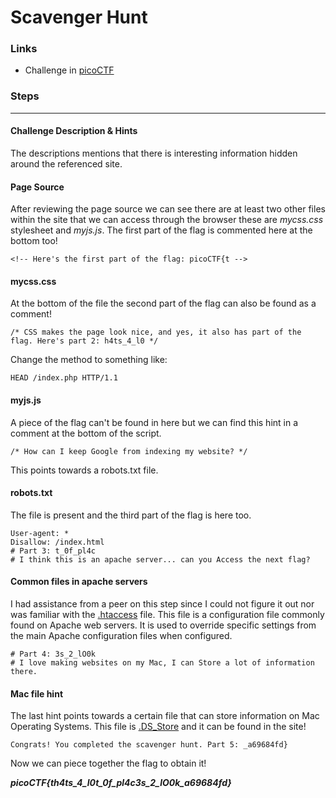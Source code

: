 # Scavenger Hunt

### Links

- Challenge in [picoCTF](https://play.picoctf.org/practice/challenge/161)

### Steps

---

#### Challenge Description & Hints

The descriptions mentions that there is interesting information hidden around the referenced site.

#### Page Source

After reviewing the page source we can see there are at least two other files within the site that we can access through the browser these are *mycss.css* stylesheet and *myjs.js*. The first part of the flag is commented here at the bottom too! 

```
<!-- Here's the first part of the flag: picoCTF{t -->
```

#### mycss.css

At the bottom of the file the second part of the flag can also be found as a comment!

```
/* CSS makes the page look nice, and yes, it also has part of the flag. Here's part 2: h4ts_4_l0 */
```

Change the method to something like:

```
HEAD /index.php HTTP/1.1
```
#### myjs.js

A piece of the flag can't be found in here but we can find this hint in a comment at the bottom of the script.

```
/* How can I keep Google from indexing my website? */
```
This points towards a robots.txt file.

#### robots.txt

The file is present and the third part of the flag is here too.

```
User-agent: *
Disallow: /index.html
# Part 3: t_0f_pl4c
# I think this is an apache server... can you Access the next flag?
```

#### Common files in apache servers

I had assistance from a peer on this step since I could not figure it out nor was familiar with the [.htaccess](https://httpd.apache.org/docs/2.4/howto/htaccess.html) file. This file is a configuration file commonly found on Apache web servers. It is used to override specific settings from the main Apache configuration files when configured.
```
# Part 4: 3s_2_lO0k
# I love making websites on my Mac, I can Store a lot of information there.
```
#### Mac file hint

The last hint points towards a certain file that can store information on Mac Operating Systems. This file is [.DS_Store](https://buildthis.com/ds_store-files-and-why-you-should-know-about-them/) and it can be found in the site!

```
Congrats! You completed the scavenger hunt. Part 5: _a69684fd}
```
Now we can piece together the flag to obtain it!

***picoCTF{th4ts_4_l0t_0f_pl4c3s_2_lO0k_a69684fd}***
